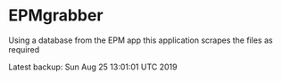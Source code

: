 # EPMgrabber
Using a database from the EPM app this application scrapes the files as required


Latest backup: Sun Aug 25 13:01:01 UTC 2019
